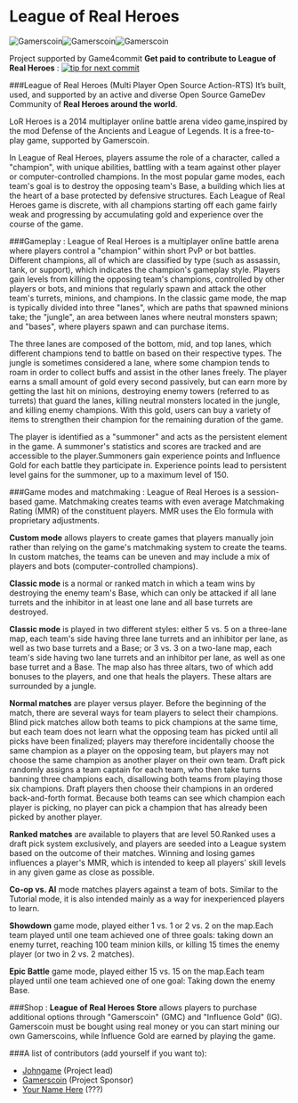 League of Real Heroes
=====================

![Gamerscoin](https://raw.githubusercontent.com/gamers-coin/gamers-coinv3/01d1ca6d63b565ea46dcee3b6552b030d57d1187/src/qt/res/icons/bitcoin.png)![Gamerscoin](http://i.imgur.com/Nfb8DQx.png)![Gamerscoin](http://www.paralogicmedia.com/projects/MochiUnityBridge/img/mochi_unity3d_logo.png)

Project supported by Game4commit **Get paid to contribute to League of Real Heroes** :
[![tip for next commit](http://game4commit.gamers-coin.org/projects/7.svg)](http://game4commit.gamers-coin.org/projects/7)

###League of Real Heroes (Multi Player Open Source Action-RTS)
It’s built, used, and supported by an active and diverse Open Source GameDev Community of **Real Heroes around the world**.

LoR Heroes is a 2014 multiplayer online battle arena video game,inspired by the mod Defense of the Ancients and League of Legends.
It is a free-to-play game, supported by Gamerscoin.

In League of Real Heroes, players assume the role of a character, called a "champion", with unique abilities, battling with a team against other player or computer-controlled champions. In the most popular game modes, each team's goal is to destroy the opposing team's Base, a building which lies at the heart of a base protected by defensive structures. Each League of Real Heroes game is discrete, with all champions starting off each game fairly weak and progressing by accumulating gold and experience over the course of the game.

###Gameplay :
League of Real Heroes is a multiplayer online battle arena where players control a "champion" within short PvP or bot battles.
Different champions, all of which are classified by type (such as assassin, tank, or support), which indicates the champion's gameplay style.
Players gain levels from killing the opposing team's champions, controlled by other players or bots, and minions that regularly spawn and attack the other team's turrets, minions, and champions. In the classic game mode, the map is typically divided into three "lanes", which are paths that spawned minions take; the "jungle", an area between lanes where neutral monsters spawn; and "bases", where players spawn and can purchase items.

The three lanes are composed of the bottom, mid, and top lanes, which different champions tend to battle on based on their respective types. The jungle is sometimes considered a lane, where some champion tends to roam in order to collect buffs and assist in the other lanes freely. The player earns a small amount of gold every second passively, but can earn more by getting the last hit on minions, destroying enemy towers (referred to as turrets) that guard the lanes, killing neutral monsters located in the jungle, and killing enemy champions. With this gold, users can buy a variety of items to strengthen their champion for the remaining duration of the game.

The player is identified as a "summoner" and acts as the persistent element in the game. A summoner's statistics and scores are tracked and are accessible to the player.Summoners gain experience points and Influence Gold for each battle they participate in. Experience points lead to persistent level gains for the summoner, up to a maximum level of 150.

###Game modes and matchmaking :
League of Real Heroes is a session-based game. Matchmaking creates teams with even average Matchmaking Rating (MMR) of the constituent players. MMR uses the Elo formula with proprietary adjustments.

**Custom mode** allows players to create games that players manually join rather than relying on the game's matchmaking system to create the teams. In custom matches, the teams can be uneven and may include a mix of players and bots (computer-controlled champions).

**Classic mode** is a normal or ranked match in which a team wins by destroying the enemy team's Base, which can only be attacked if all lane turrets and the inhibitor in at least one lane and all base turrets are destroyed.

**Classic mode** is played in two different styles: either 5 vs. 5 on a three-lane map, each team's side having three lane turrets and an inhibitor per lane, as well as two base turrets and a Base; or 3 vs. 3 on a two-lane map, each team's side having two lane turrets and an inhibitor per lane, as well as one base turret and a Base. The map also has three altars, two of which add bonuses to the players, and one that heals the players. These altars are surrounded by a jungle.

**Normal matches** are player versus player. Before the beginning of the match, there are several ways for team players to select their champions. Blind pick matches allow both teams to pick champions at the same time, but each team does not learn what the opposing team has picked until all picks have been finalized; players may therefore incidentally choose the same champion as a player on the opposing team, but players may not choose the same champion as another player on their own team. Draft pick randomly assigns a team captain for each team, who then take turns banning three champions each, disallowing both teams from playing those six champions. Draft players then choose their champions in an ordered back-and-forth format. Because both teams can see which champion each player is picking, no player can pick a champion that has already been picked by another player.

**Ranked matches** are available to players that are level 50.Ranked uses a draft pick system exclusively, and players are seeded into a League system based on the outcome of their matches. Winning and losing games influences a player's MMR, which is intended to keep all players' skill levels in any given game as close as possible.

**Co-op vs. AI** mode matches players against a team of bots. Similar to the Tutorial mode, it is also intended mainly as a way for inexperienced players to learn.

**Showdown** game mode, played either 1 vs. 1 or 2 vs. 2 on the map.Each team played until one team achieved one of three goals: taking down an enemy turret, reaching 100 team minion kills, or killing 15 times the enemy player (or two in 2 vs. 2 matches).

**Epic Battle** game mode, played either 15 vs. 15 on the map.Each team played until one team achieved one of one goal: Taking down the enemy Base.

###Shop :
**League of Real Heroes Store** allows players to purchase additional options through "Gamerscoin" (GMC) and "Influence Gold" (IG). Gamerscoin must be bought using real money or you can start mining our own Gamerscoins, while Influence Gold are earned by playing the game.


###A list of contributors (add yourself if you want to):

- [Johngame](https://github.com/johngame) (Project lead)
- [Gamerscoin](https://github.com/gamers-coin) (Project Sponsor)
- [Your Name Here](http://gamers-coin.org) (???)
